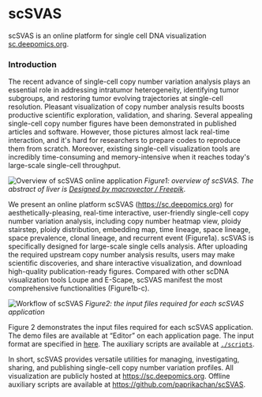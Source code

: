 # scSVAS

scSVAS is an online platform for single cell DNA visualization [sc.deepomics.org](sc.deepomics.org).
 
### Introduction 
 
The recent advance of single-cell copy number variation analysis plays an essential role in addressing intratumor heterogeneity, identifying tumor subgroups, and restoring tumor evolving trajectories at single-cell resolution. Pleasant visualization of copy number analysis results boosts productive scientific exploration, validation, and sharing. Several appealing single-cell copy number figures have been demonstrated in published articles and software. However, those pictures almost lack real-time interaction, and it's hard for researchers to prepare codes to reproduce them from scratch. Moreover, existing single-cell visualization tools are incredibly time-consuming and memory-intensive when it reaches today's large-scale single-cell throughput. 

![Overview of scSVAS online application](https://github.com/paprikachan/scSVAS/blob/master/webserver/fig/Figure1.png)
*Figure1: overview of scSVAS. The abstract of liver is <a href="http://www.freepik.com">Designed by macrovector / Freepik</a>*.

We present an online platform scSVAS (https://sc.deepomics.org) for aesthetically-pleasing, real-time interactive, user-friendly single-cell copy number variation analysis, including copy number heatmap view, ploidy stairstep, ploidy distribution, embedding map, time lineage, space lineage, space prevalence, clonal lineage, and recurrent event (Figure1a). scSVAS is specifically designed for large-scale single cells analysis. After uploading the required upstream copy number analysis results, users may make scientific discoveries, and share interactive visualization, and download high-quality publication-ready figures. Compared with other scDNA visualization tools Loupe and E-Scape, scSVAS manifest the most comprehensive functionalities (Figure1b-c).


![Workflow of scSVAS](https://github.com/paprikachan/scSVAS/blob/master/webserver/fig/Figure2.png)
*Figure2: the input files required for each scSVAS application*
 
Figure 2 demonstrates the input files required for each scSVAS application. The demo files are available at “Editor” on each application page. The input format are specified in [here](https://github.com/paprikachan/scSVAS/blob/master/webserver/markdown/scSVAS_Input_Format.markdown). The auxiliary scripts are available at [`./scripts`](https://github.com/paprikachan/scSVAS/blob/master/scripts).

In short, scSVAS provides versatile utilities for managing, investigating, sharing, and publishing single-cell copy number variation profiles. All visualization are publicly hosted at https://sc.deepomics.org. Offline auxiliary scripts are available at https://github.com/paprikachan/scSVAS.

